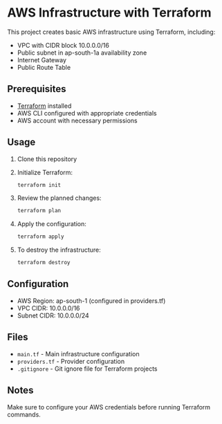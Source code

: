 # AWS Infrastructure with Terraform

This project creates basic AWS infrastructure using Terraform, including:

- VPC with CIDR block 10.0.0.0/16
- Public subnet in ap-south-1a availability zone
- Internet Gateway
- Public Route Table

## Prerequisites

- [Terraform](https://www.terraform.io/downloads.html) installed
- AWS CLI configured with appropriate credentials
- AWS account with necessary permissions

## Usage

1. Clone this repository
2. Initialize Terraform:
   ```bash
   terraform init
   ```

3. Review the planned changes:
   ```bash
   terraform plan
   ```

4. Apply the configuration:
   ```bash
   terraform apply
   ```

5. To destroy the infrastructure:
   ```bash
   terraform destroy
   ```

## Configuration

- AWS Region: ap-south-1 (configured in providers.tf)
- VPC CIDR: 10.0.0.0/16
- Subnet CIDR: 10.0.0.0/24

## Files

- `main.tf` - Main infrastructure configuration
- `providers.tf` - Provider configuration
- `.gitignore` - Git ignore file for Terraform projects

## Notes

Make sure to configure your AWS credentials before running Terraform commands.
